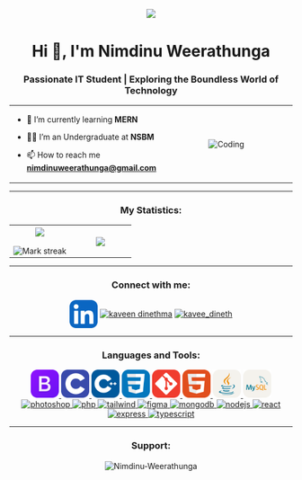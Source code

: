 <p align="center" ><img  src = "https://github.com/7oSkaaa/7oSkaaa/blob/main/Images/about_me.gif?raw=true" width = 100px></p>
<h1 align="center">Hi 👋, I'm Nimdinu Weerathunga</h1>
<h3 align="center">Passionate IT Student | Exploring the Boundless World of Technology</h3>

<table align="center">
<tr border="none">
<td width="50%" align="left">
  
- 🌱 I’m currently learning **MERN**

- 🧑‍🎓 I’m an Undergraduate at **NSBM**

- 📫 How to reach me **nimdinuweerathunga@gmail.com**
  

</td>
<td width="50%" align="center">

  <img align="center" alt="Coding" width="450" src="https://repository-images.githubusercontent.com/588181932/e36ec678-7984-4cdd-8e4c-a3932772ff8e">

  
  </td>
</tr>
</table>

---

<h3 align="center">My Statistics:</h3>
<p align="center">
<table align="center">
<tr border="none">
<td width="50%" align="center">
  
  <img  align="center"  src="https://github-readme-stats.vercel.app/api?username=Nimdinu-Weerathunga&show_icons=true&count_private=true" />
  <br></br>
  <img  title="🔥 Get streak stats for your profile at git.io/streak-stats" alt="Mark streak" src="https://github-readme-streak-stats.herokuapp.com/?user=Nimdinu-Weerathunga&hide_border=false" /> 
</td>
<td width="50%" align="center">

  <img  align="center"  src="https://github-readme-stats.anuraghazra1.vercel.app/api/top-langs/?username=Nimdinu-Weerathunga&hide_border=false&no-bg=true&no-frame=true&langs_count=10"/>
  
  </td>
</tr>
</table>

---

<h3 align="center">Connect with me:</h3>
<p align="center">
<a href="https://www.linkedin.com/in/nimdinu-weerathunga-677014241/" target="blank"><img align="center" src="https://github.com/tandpfun/skill-icons/blob/main/icons/LinkedIn.svg" alt="kaveendinethma" height="50" width="50" /></a>
<a href="https://fb.com/kaveen dinethma" target="blank"><img align="center" src="https://raw.githubusercontent.com/rahuldkjain/github-profile-readme-generator/master/src/images/icons/Social/facebook.svg" alt="kaveen dinethma" height="50" width="50" /></a>
<a href="https://www.instagram.com/kavee_dineth/" target="blank"><img align="center" src="https://www.edigitalagency.com.au/wp-content/uploads/new-Instagram-icon-png-full-colour.png" alt="kavee_dineth" height="50" width="50" /></a>
</p>

---

<h3 align="center">Languages and Tools:</h3>
<p align="center"> <a href="https://getbootstrap.com" target="_blank" rel="noreferrer"> <img src="https://github.com/tandpfun/skill-icons/blob/main/icons/Bootstrap.svg" alt="bootstrap" width="50" height="50"/> </a> 
<a href="https://www.cprogramming.com/" target="_blank" rel="noreferrer"> <img src="https://github.com/tandpfun/skill-icons/blob/main/icons/C.svg" alt="c" width="50" height="50"/> </a> 
<a href="https://www.w3schools.com/cpp/" target="_blank" rel="noreferrer"> <img src="https://github.com/tandpfun/skill-icons/blob/main/icons/CPP.svg" alt="cplusplus" width="50" height="50"/> </a> 
<a href="https://www.w3schools.com/css/" target="_blank" rel="noreferrer"> <img src="https://github.com/tandpfun/skill-icons/blob/main/icons/CSS.svg" alt="css3" width="50" height="50"/> </a> 
<a href="https://git-scm.com/" target="_blank" rel="noreferrer"> <img src="https://github.com/tandpfun/skill-icons/blob/main/icons/Git.svg" alt="git" width="50" height="50"/> </a> 
<a href="https://www.w3.org/html/" target="_blank" rel="noreferrer"> <img src="https://github.com/tandpfun/skill-icons/blob/main/icons/HTML.svg" alt="html5" width="50" height="50"/> </a> 
<a href="https://www.java.com" target="_blank" rel="noreferrer"> <img src="https://github.com/tandpfun/skill-icons/blob/main/icons/Java-Light.svg" alt="java" width="50" height="50"/> </a>  
<a href="https://www.mysql.com/" target="_blank" rel="noreferrer"> <img src="https://github.com/tandpfun/skill-icons/blob/main/icons/MySQL-Light.svg" alt="mysql" width="50" height="50"/> </a> 
<a href="https://www.photoshop.com/en" target="_blank" rel="noreferrer"> <img src="https://github.com/Scar1109/skill-icons/blob/Scar1109/icons/Photoshop.svg" alt="photoshop" width="50" height="50"/> </a> 
<a href="https://www.php.net" target="_blank" rel="noreferrer"> <img src="https://github.com/Scar1109/skill-icons/blob/Scar1109/icons/PHP-Light.svg" alt="php" width="50" height="50"/> </a> 
<a href="https://tailwindcss.com/" target="_blank" rel="noreferrer"> <img src="https://github.com/Scar1109/skill-icons/blob/Scar1109/icons/TailwindCSS-Light.svg" alt="tailwind" width="50" height="50"/> </a> 
<a href="https://www.figma.com/" target="_blank" rel="noreferrer"> <img src="https://github.com/Scar1109/skill-icons/blob/main/icons/Figma-Light.svg" alt="figma" width="50" height="50"/> </a> 
<a href="https://www.mongodb.com/" target="_blank" rel="noreferrer"> <img src="https://github.com/Scar1109/skill-icons/blob/main/icons/MongoDB.svg" alt="mongodb" width="50" height="50"/> </a>
<a href="https://nodejs.org" target="_blank" rel="noreferrer"> <img src="https://github.com/Scar1109/skill-icons/blob/main/icons/NodeJS-Light.svg" alt="nodejs" width="50" height="50"/> </a> 
<a href="https://reactjs.org/" target="_blank" rel="noreferrer"> <img src="https://github.com/Scar1109/skill-icons/blob/main/icons/React-Light.svg" alt="react" width="50" height="50"/> </a> 
<a href="https://expressjs.com" target="_blank" rel="noreferrer"> <img src="https://github.com/Scar1109/skill-icons/blob/main/icons/ExpressJS-Light.svg" alt="express" width="50" height="50"/> </a> 
<a href="https://www.typescriptlang.org/" target="_blank" rel="noreferrer"> <img src="https://github.com/Scar1109/skill-icons/blob/main/icons/TypeScript.svg" alt="typescript" width="50" height="50"/> </a> </p>

---

<h3 align="center">Support:</h3>
<p align="center"><a> <img align="center" src="https://cdn.buymeacoffee.com/buttons/v2/default-yellow.png" height="50" width="210" alt="Nimdinu-Weerathunga" /></a></p>
